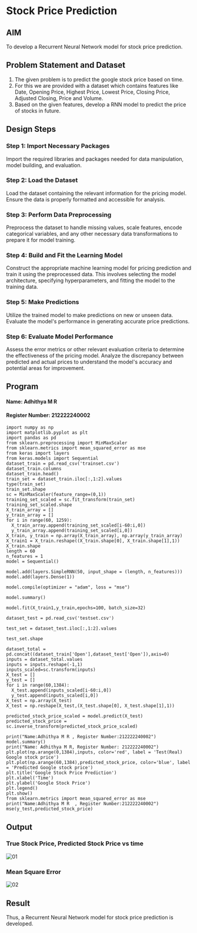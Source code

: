 # Stock Price Prediction

## AIM

To develop a Recurrent Neural Network model for stock price prediction.

## Problem Statement and Dataset
1. The given problem is to predict the google stock price based on time.
2. For this we are provided with a dataset which contains features like Date, Opening Price, Highest Price, Lowest Price, Closing Price, Adjusted Closing, Price and Volume.
3. Based on the given features, develop a RNN model to predict the price of stocks in future.

## Design Steps

### Step 1: Import Necessary Packages
Import the required libraries and packages needed for data manipulation, model building, and evaluation.

### Step 2: Load the Dataset
Load the dataset containing the relevant information for the pricing model. Ensure the data is properly formatted and accessible for analysis.

### Step 3: Perform Data Preprocessing
Preprocess the dataset to handle missing values, scale features, encode categorical variables, and any other necessary data transformations to prepare it for model training.

### Step 4: Build and Fit the Learning Model
Construct the appropriate machine learning model for pricing prediction and train it using the preprocessed data. This involves selecting the model architecture, specifying hyperparameters, and fitting the model to the training data.

### Step 5: Make Predictions
Utilize the trained model to make predictions on new or unseen data. Evaluate the model's performance in generating accurate price predictions.

### Step 6: Evaluate Model Performance
Assess the error metrics or other relevant evaluation criteria to determine the effectiveness of the pricing model. Analyze the discrepancy between predicted and actual prices to understand the model's accuracy and potential areas for improvement.

## Program
#### Name: Adhithya M R
#### Register Number: 212222240002
```
import numpy as np
import matplotlib.pyplot as plt
import pandas as pd
from sklearn.preprocessing import MinMaxScaler
from sklearn.metrics import mean_squared_error as mse
from keras import layers
from keras.models import Sequential
dataset_train = pd.read_csv('trainset.csv')
dataset_train.columns
dataset_train.head()
train_set = dataset_train.iloc[:,1:2].values
type(train_set)
train_set.shape
sc = MinMaxScaler(feature_range=(0,1))
training_set_scaled = sc.fit_transform(train_set)
training_set_scaled.shape
X_train_array = []
y_train_array = []
for i in range(60, 1259):
  X_train_array.append(training_set_scaled[i-60:i,0])
  y_train_array.append(training_set_scaled[i,0])
X_train, y_train = np.array(X_train_array), np.array(y_train_array)
X_train1 = X_train.reshape((X_train.shape[0], X_train.shape[1],1))
X_train.shape
length = 60
n_features = 1
model = Sequential()

model.add(layers.SimpleRNN(50, input_shape = (length, n_features)))
model.add(layers.Dense(1))

model.compile(optimizer = "adam", loss = "mse")

model.summary()

model.fit(X_train1,y_train,epochs=100, batch_size=32)

dataset_test = pd.read_csv('testset.csv')

test_set = dataset_test.iloc[:,1:2].values

test_set.shape

dataset_total = pd.concat((dataset_train['Open'],dataset_test['Open']),axis=0)
inputs = dataset_total.values
inputs = inputs.reshape(-1,1)
inputs_scaled=sc.transform(inputs)
X_test = []
y_test = []
for i in range(60,1384):
  X_test.append(inputs_scaled[i-60:i,0])
  y_test.append(inputs_scaled[i,0])
X_test = np.array(X_test)
X_test = np.reshape(X_test,(X_test.shape[0], X_test.shape[1],1))

predicted_stock_price_scaled = model.predict(X_test)
predicted_stock_price = sc.inverse_transform(predicted_stock_price_scaled)

print("Name:Adhithya M R , Register Number:212222240002")
model.summary()
print("Name: Adhithya M R, Register Number: 212222240002")
plt.plot(np.arange(0,1384),inputs, color='red', label = 'Test(Real) Google stock price')
plt.plot(np.arange(60,1384),predicted_stock_price, color='blue', label = 'Predicted Google stock price')
plt.title('Google Stock Price Prediction')
plt.xlabel('Time')
plt.ylabel('Google Stock Price')
plt.legend()
plt.show()
from sklearn.metrics import mean_squared_error as mse
print("Name:Adhithya M R  , Register Number:212222240002")
mse(y_test,predicted_stock_price)

```
## Output

### True Stock Price, Predicted Stock Price vs time
![01](https://github.com/user-attachments/assets/a19ae6c7-9f5c-4c87-a418-116cba2e6388)


### Mean Square Error
![02](https://github.com/user-attachments/assets/65ce6479-1ff9-46bc-be40-72a5a8b5c8bc)


## Result
Thus, a Recurrent Neural Network model for stock price prediction is developed.
